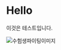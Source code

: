 # Hello     <!-- 큰제목은 #, h2는 ##, h3은 ### -->
      
이것은 테스트입니다.

![수험생파이팅이미지](https://mml.pstatic.net/www/mobile/edit/20231114_1095/upload_1699962645484FLmmF.gif) <!-- ![Alt text](/path/to/img.jpg): 이미지가 없으면 Alt test(대체 텍스트Alternative text)를 출력한다. -->